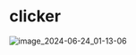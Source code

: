 # clicker
![image_2024-06-24_01-13-06](https://github.com/StefKot/clicker/assets/96449266/511b29a4-ab48-4c63-8740-50d4ce4240e6)

